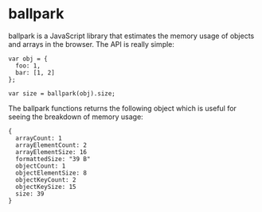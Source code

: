 # ballpark

ballpark is a JavaScript library that estimates the memory usage of objects and arrays in the browser.  The API is really simple:

```
var obj = {
  foo: 1,
  bar: [1, 2]
};

var size = ballpark(obj).size;
```

The ballpark functions returns the following object which is useful for seeing the breakdown of memory usage:

```
{
  arrayCount: 1
  arrayElementCount: 2
  arrayElementSize: 16
  formattedSize: "39 B"
  objectCount: 1
  objectElementSize: 8
  objectKeyCount: 2
  objectKeySize: 15
  size: 39
}
```
